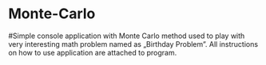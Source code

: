 # Monte-Carlo
#Simple console application with Monte Carlo method used to play with very interesting math problem named as „Birthday Problem”. All instructions on how to use application are attached to program.

